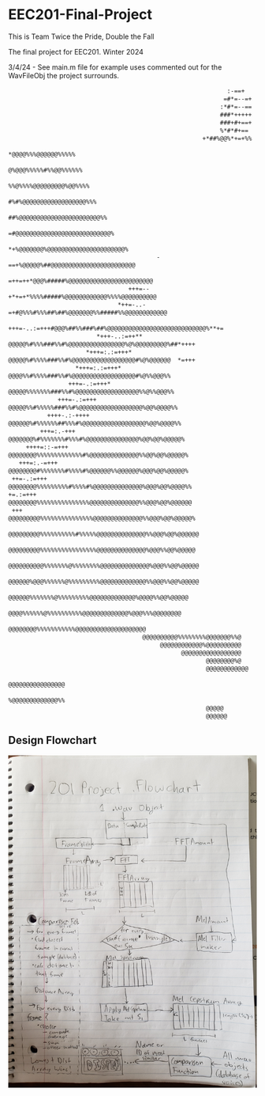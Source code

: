 # EEC201-Final-Project

This is Team Twice the Pride, Double the Fall

The final project for EEC201. Winter 2024

3/4/24 - See main.m file for example uses commented out for the WavFileObj the project surrounds.


                                                                                                    
                                                                  :-==+                             
                                                                 =#*=--=+                           
                                                                :*#*=--==                           
                                                                ###*+++++                           
                                                                ###+#+==+                           
                                                                %*#*#+==                            
                                                           +*##%@@%*+=+%%                           
                                                         *@@@@%%%@@@@@@%%%%%                        
                                                        @%@@@%%%%%#%%@@%%%%%%                       
                                                       %%@%%%%@@@@@@@@@%@@%%%%                      
                                                      #%#%@@@@@@@@@@@@@@@@@@%%%                     
                                                    ##%@@@@@@@@@@@@@@@@@@@@@@@%%                    
                                                  =#@@@@@@@@@@@@@@@@@@@@@@@@@@@%                    
                                                *+%@@@@@@@%@@@@@@@@@@@@@@@@@@@@@@%                  
                                              -==+%@@@@@%##@@@@@@@@@@@@@@@@@@@@@@@@                 
                                           =++=++*@@@%#####%@@@@@@@@@@@@@@@@@@@@@@@@                
                                      +++=--+*+=+*%%%%#####%@@@@@@@@@@@@%%%%@@@@@@@@@@              
                                   *++=-..-=+#@%%%#%%%##%##%@@@@@@@%%#####%%@@@@@@@@@@@@            
                                +++=-..:=+++#@@@%##%%###%##%@@@@@@@@@@@@@@@@@@@@@@@@@@@@%**+=       
                             *+++-..:=++** @@@@@%#%%%###%%#%@@@@@@@@@@@@@@@@%@%@@@@@@@@@%##*++++    
                          *+++=:.:=+++*   @@@@@%#%%%%###%%#%@@@@@@@@@@@@@@@@@@#%@%@@@@@@  *=+++     
                       *+++=:.:=+++*      @@@@%%#%%%%###%%#%@@@@@@@@@@@@@@@@@@#%@%%@@@%%            
                     +++=-.:=+++*        @@@@@%%%%%%%###%%#%@@@@@@@@@@@@@@@@@@%%@%%@@@%%            
                  +++=-.:=+++           @@@@@%%#%%%%%###%%#%@@@@@@@@@@@@@@@@@@%@@%@@@@%%            
               ++++-.:-++++            @@@@@@%#%%%%%%##%%%#%@@@@@@@@@@@@@@@@@@%@@%@@@@%%            
             +++=:.-+++               @@@@@@@%#%%%%%%%#%%%#%@@@@@@@@@@@@@@@%@@%@@%@@@@@%            
         ++++=::-=+++                @@@@@@@@%%%%%%%%%%%%%#%@@@@@@@@@@@@@@%%@@%@@%@@@@@%            
       +++=:.-=+++                   @@@@@@@@#%%%%%%%#%%%%#%@@@@@@%%@@@@@@%@@@%@@%@@@@@%            
     ++=-.:=+++                     @@@@@@@@%%%%%%%%%#%%%%#%@@@@@@@@@@@@@@%@@@%@@%@@@@%%            
    +=.:=+++                        @@@@@@@@%%%%%%%%%%%%%%%@@@@@@@@@@@@@@%%@@@%@@%@@@@@@            
     +++                           @@@@@@@@@%%%%%%%%%%%%%%%@@@@@@@@@@@@@@%%@@@%@@%@@@@@%            
                                  @@@@@@@@@%%%%%%%%%%#%%%%%@@@@@@@@@@@@@@%%@@@%@@%@@@@@@            
                                  @@@@@@@@@%%%%%%%%%%%%%%%%@@@@@@@@@@@@@@%@@@%%@@%@@@@@             
                                 @@@@@@@@@@%%%%%%%@%%%%%%%%@@@@@@@@@@@@@@%@@@%%@@%@@@@@             
                                 @@@@@@%@@@%%%%%%@%%%%%%%%%@@@@@@@@@@@@@%%@@@%%@@%@@@@@             
                                    @@@@@@%%%%%%%@%%%%%%%%%@@@@@@@@@@@@@%@@@@%%@@%@@@@@             
                                      @@@@%%%%%%@%%%%%%%%%%@@@@@@@@@@@@@%@@@%%%@@@@@@@@             
                                        @@@@@@@@%%%%%%%%%%%@@@@@@@@@@@@@@@@@@@@                     
                                          @@@@@@@@@@%%%%%%%%@@@@@@@%%@                              
                                               @@@@@@@@@@@@%@@@@@@@@@@                              
                                                     @@@@@@@@@@@@@@@@@                              
                                                            @@@@@@@@%@                              
                                                            @@@@@@@@@@@@                            
                                                            @@@@@@@@@@@@@@@@                        
                                                            %@@@@@@@@@@@@@%%                        
                                                            @@@@@                                   
                                                            @@@@@@                                  
                                                                                                    

## Design Flowchart                                                                                                 
![Alt text](https://github.com/Jan-Tru/EEC201-Final-Project/blob/main/1709584990091588877774225676625.jpg)
